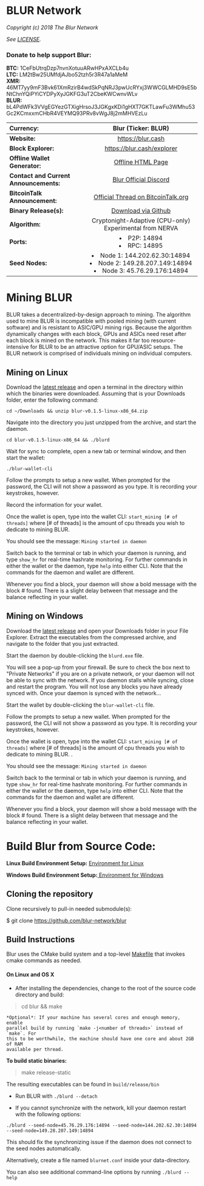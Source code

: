 # BLUR Network 

*Copyright (c) 2018 The Blur Network*

*See [LICENSE](LICENSE).*<br>

### Donate to help support Blur:
**BTC:** 1CeFbUtrqDzp7nvnXotuuARwHPxAXCLb4u <br>
**LTC:** LM2tBw25UMfdjAJbo52tzh5r3R47a1aMeM <br>
**XMR:** 46MT7yy9mF3Bvk61XmRzirB4wdSkPqNRJ3pwUcRYxj3WWCGLMHD9sE5bNtChnYQiPYiCYDPyXyJGKFG3uT2CbeKWCwnvWLv <br>
**BLUR:** bL4PdWFk3VVgEGYezGTXigHrsoJ3JGKgxKDi1gHXT7GKTLawFu3WMhu53Gc2KCmxxmCHbR4VEYMQ93PRv8vWgJ8j2mMHVEzLu <br>

Currency:   | <center> Blur (Ticker: BLUR) </center>
|:-------|:---------:|
**Website:** | <center> https://blur.cash </center>
**Block Explorer:** | <center>https://blur.cash/explorer</center>
**Offline Wallet Generator:** | <center> <a href="https://blur.cash/wp-content/uploads/2018/06/offline-wallet.html"> Offline HTML Page </a> <center>
**Contact and Current Announcements:** | <center> <a href="https://discord.gg/VFP2VES"> Blur Official Discord </a> </center>
**BitcoinTalk Announcement:** | <center><a href="https://bitcointalk.org/index.php?topic=4577361"> Official Thread on BitcoinTalk.org </center>
**Binary Release(s):** |<center> <a href="https://github.com/blur-network/blur/releases"> Download via Github </a> </center>
**Algorithm:** | <center> Cryptonight-Adaptive (CPU-only) Experimental from NERVA </center>
**Ports:** | <li>P2P: 14894</li> <li>RPC: 14895</li>
**Seed Nodes:** | <li>Node 1: 144.202.62.30:14894</li> <li> Node 2: 149.28.207.149:14894 </li> <li> Node 3: 45.76.29.176:14894 </li> 


# Mining BLUR 

BLUR takes a decentralized-by-design approach to mining.  The algorithm used to mine BLUR is incompatible with pooled mining (with current software) and is resistant to ASIC/GPU mining rigs.  Because the algorithm dynamically changes with each block, GPUs and ASICs need reset after each block is mined on the network.  This makes it far too resource-intensive for BLUR to be an attractive option for GPU/ASIC setups.  The BLUR network is comprised of individuals mining on individual computers.

## Mining on Linux

Download the <a href="https://github.com/blur-network/blur/releases">latest release</a> and open a terminal in the directory within which the binaries were downloaded.  Assuming that is your Downloads folder, enter the following command:

`cd ~/Downloads && unzip blur-v0.1.5-linux-x86_64.zip`

Navigate into the directory you just unzipped from the archive, and start the daemon.

`cd blur-v0.1.5-linux-x86_64 && ./blurd`

Wait for sync to complete, open a new tab or terminal window, and then start the wallet:

`./blur-wallet-cli`

Follow the prompts to setup a new wallet.  When prompted for the password, the CLI will not show a password as you type.  It is recording your keystrokes, however.

Record the information for your wallet.

Once the wallet is open, type into the wallet CLI: `start_mining [# of threads]` where [# of threads] is the amount of cpu threads you wish to dedicate to mining BLUR. 

You should see the message: `Mining started in daemon`

Switch back to the terminal or tab in which your daemon is running, and type `show_hr` for real-time  hashrate monitoring.  For further commands in either the wallet or the daemon, type `help` into either CLI.  Note that the commands for the daemon and wallet are different.

Whenever you find a block, your daemon will show a bold message with the block # found.  There is a slight delay between that message and the balance reflecting in your wallet. 

## Mining on Windows

Download the <a href="https://github.com/blur-network/blur/releases">latest release</a> and open your Downloads folder in your File Explorer.  Extract the executables from the compressed archive, and navigate to the folder that you just extracted. 

Start the daemon by double-clicking the `blurd.exe` file. 

You will see a pop-up from your firewall.  Be sure to check the box next to "Private Networks" if you are on a private network, or your daemon will not be able to sync with the network. If you daemon stalls while syncing, close and restart the program.  You will not lose any blocks you have already synced with. Once your daemon is synced with the network...

Start the wallet by double-clicking the `blur-wallet-cli` file.

Follow the prompts to setup a new wallet.  When prompted for the password, the CLI will not show a password as you type.  It is recording your keystrokes, however.

Once the wallet is open, type into the wallet CLI: `start_mining [# of threads]` where [# of threads] is the amount of cpu threads you wish to dedicate to mining BLUR. . 

You should see the message: `Mining started in daemon`

Switch back to the terminal or tab in which your daemon is running, and type `show_hr` for real-time  hashrate monitoring.  For further commands in either the wallet or the daemon, type `help` into either CLI.  Note that the commands for the daemon and wallet are different.

Whenever you find a block, your daemon will show a bold message with the block # found.  There is a slight delay between that message and the balance reflecting in your wallet. 

# Build Blur from Source Code:

**Linux Build Environment Setup:** <a href="https://gist.github.com/blur-network/4e7692e9ab78737a9293917f19c36dab"> Environment for Linux </a>


**Windows Build Environment Setup:**<a href="https://gist.github.com/blur-network/ead3189d181a5f85b9688fcd569195a6"> Environment for Windows </a>

## Cloning the repository

Clone recursively to pull-in needed submodule(s):

$ git clone https://github.com/blur-network/blur

## Build Instructions

Blur uses the CMake build system and a top-level [Makefile](Makefile) that
invokes cmake commands as needed.

#### On Linux and OS X

* After installing the dependencies, change to the root of the source code directory and build:

> cd blur && make

    *Optional*: If your machine has several cores and enough memory, enable
    parallel build by running `make -j<number of threads>` instead of `make`. For
    this to be worthwhile, the machine should have one core and about 2GB of RAM
    available per thread.

**To build static binaries:**

> make release-static

The resulting executables can be found in `build/release/bin`

* Run BLUR with `./blurd --detach`

* If you cannot synchronize with the network, kill your daemon restart with the following options:

`./blurd --seed-node=45.76.29.176:14894 --seed-node=144.202.62.30:14894 --seed-node=149.28.207.149:14894`

This should fix the synchronizing issue if the daemon does not connect to the seed nodes automatically. 

Alternatively, create a file named `blurnet.conf` inside your data-directory.

You can also see additional command-line options by running `./blurd --help`
